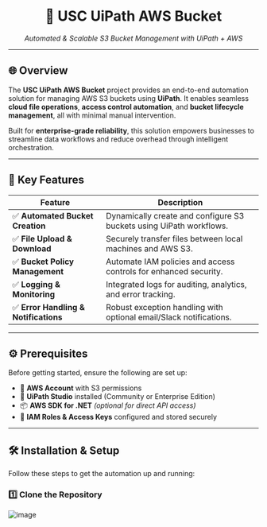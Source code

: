 <h1 align="center">🚀 USC UiPath AWS Bucket</h1>
<p align="center"><em>Automated & Scalable S3 Bucket Management with UiPath + AWS</em></p>

---

## 🌐 Overview

The **USC UiPath AWS Bucket** project provides an end-to-end automation solution for managing AWS S3 buckets using **UiPath**. It enables seamless **cloud file operations**, **access control automation**, and **bucket lifecycle management**, all with minimal manual intervention.

Built for **enterprise-grade reliability**, this solution empowers businesses to streamline data workflows and reduce overhead through intelligent orchestration.

---

## 🎯 Key Features

| Feature | Description |
|--------|-------------|
| ✅ **Automated Bucket Creation** | Dynamically create and configure S3 buckets using UiPath workflows. |
| ✅ **File Upload & Download** | Securely transfer files between local machines and AWS S3. |
| ✅ **Bucket Policy Management** | Automate IAM policies and access controls for enhanced security. |
| ✅ **Logging & Monitoring** | Integrated logs for auditing, analytics, and error tracking. |
| ✅ **Error Handling & Notifications** | Robust exception handling with optional email/Slack notifications. |

---

## ⚙️ Prerequisites

Before getting started, ensure the following are set up:

- 🔐 **AWS Account** with S3 permissions
- 🧠 **UiPath Studio** installed (Community or Enterprise Edition)
- 📦 **AWS SDK for .NET** *(optional for direct API access)*
- 🔑 **IAM Roles & Access Keys** configured and stored securely

---

## 🛠️ Installation & Setup

Follow these steps to get the automation up and running:

### 1️⃣ Clone the Repository

![image](https://github.com/user-attachments/assets/0982f5cb-0ac1-4f1d-b138-067ebf3ceb85)




